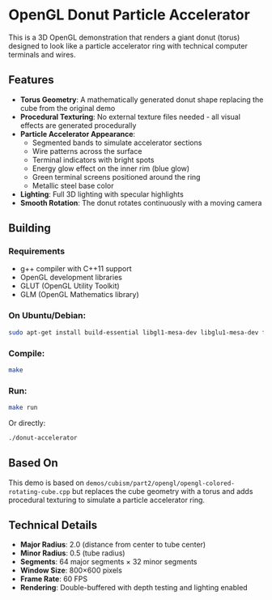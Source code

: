 # OpenGL Donut Particle Accelerator

This is a 3D OpenGL demonstration that renders a giant donut (torus) designed to look like a particle accelerator ring with technical computer terminals and wires.

## Features

- **Torus Geometry**: A mathematically generated donut shape replacing the cube from the original demo
- **Procedural Texturing**: No external texture files needed - all visual effects are generated procedurally
- **Particle Accelerator Appearance**:
  - Segmented bands to simulate accelerator sections
  - Wire patterns across the surface
  - Terminal indicators with bright spots
  - Energy glow effect on the inner rim (blue glow)
  - Green terminal screens positioned around the ring
  - Metallic steel base color
- **Lighting**: Full 3D lighting with specular highlights
- **Smooth Rotation**: The donut rotates continuously with a moving camera

## Building

### Requirements
- g++ compiler with C++11 support
- OpenGL development libraries
- GLUT (OpenGL Utility Toolkit)
- GLM (OpenGL Mathematics library)

### On Ubuntu/Debian:
```bash
sudo apt-get install build-essential libgl1-mesa-dev libglu1-mesa-dev freeglut3-dev libglm-dev
```

### Compile:
```bash
make
```

### Run:
```bash
make run
```

Or directly:
```bash
./donut-accelerator
```

## Based On

This demo is based on `demos/cubism/part2/opengl/opengl-colored-rotating-cube.cpp` but replaces the cube geometry with a torus and adds procedural texturing to simulate a particle accelerator ring.

## Technical Details

- **Major Radius**: 2.0 (distance from center to tube center)
- **Minor Radius**: 0.5 (tube radius)
- **Segments**: 64 major segments × 32 minor segments
- **Window Size**: 800×600 pixels
- **Frame Rate**: 60 FPS
- **Rendering**: Double-buffered with depth testing and lighting enabled

